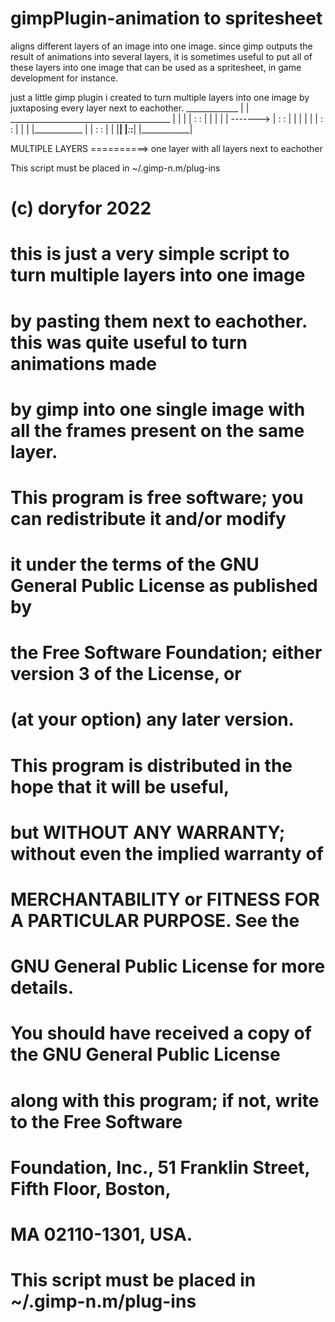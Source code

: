 # gimpPlugin-animation to spritesheet


 aligns different layers of an image into one image.
 since gimp outputs the result of animations into several layers, it is sometimes useful to put all of these layers into 
 one image that can be used as a spritesheet, in game development for instance.

just a little gimp plugin i created to turn multiple layers into one image by juxtaposing every layer next to eachother.
     _____________
    |             |              ________________________________________
  | |             |             |             :             :            |
| | |             |  ------->   |             :             :            |
| | |             |             |             :             :            |
| | |____________ |             |             :             :            |
| |____________|                |_____________:_____________:____________|
|____________|

MULTIPLE LAYERS    ==========> one layer with all layers next to eachother

This script must be placed in ~/.gimp-n.m/plug-ins

# (c) doryfor 2022 
# this is just a very simple script to turn multiple layers into one image
# by pasting them next to eachother. this was quite useful to turn animations made
# by gimp into one single image with all the frames present on the same layer. 

#  This program is free software; you can redistribute it and/or modify
#  it under the terms of the GNU General Public License as published by
#  the Free Software Foundation; either version 3 of the License, or
#  (at your option) any later version.
#  
#  This program is distributed in the hope that it will be useful,
#  but WITHOUT ANY WARRANTY; without even the implied warranty of
#  MERCHANTABILITY or FITNESS FOR A PARTICULAR PURPOSE.  See the
#  GNU General Public License for more details.
#  
#  You should have received a copy of the GNU General Public License
#  along with this program; if not, write to the Free Software
#  Foundation, Inc., 51 Franklin Street, Fifth Floor, Boston,
#  MA 02110-1301, USA.

# This script must be placed in ~/.gimp-n.m/plug-ins
